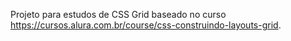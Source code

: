 Projeto para estudos de CSS Grid baseado no curso https://cursos.alura.com.br/course/css-construindo-layouts-grid.
